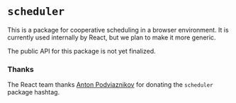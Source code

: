 # `scheduler`

This is a package for cooperative scheduling in a browser environment. It is currently used internally by React, but we plan to make it more generic.

The public API for this package is not yet finalized.

### Thanks

The React team thanks [Anton Podviaznikov](https://podviaznikov.com/) for donating the `scheduler` package hashtag.
